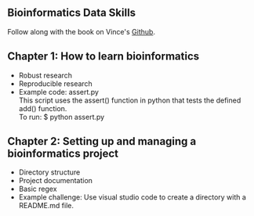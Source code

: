 ## Bioinformatics Data Skills  
Follow along with the book on Vince's [Github](https://github.com/vsbuffalo/bds-files).

## Chapter 1: How to learn bioinformatics  
  - Robust research  
  - Reproducible research  
  - Example code: assert.py  
  This script uses the assert() function in python that tests the defined add() function.  
  To run: $ python assert.py  

## Chapter 2: Setting up and managing a bioinformatics project  
  - Directory structure  
  - Project documentation  
  - Basic regex  
  - Example challenge: Use visual studio code to create a directory with a README.md file.  

